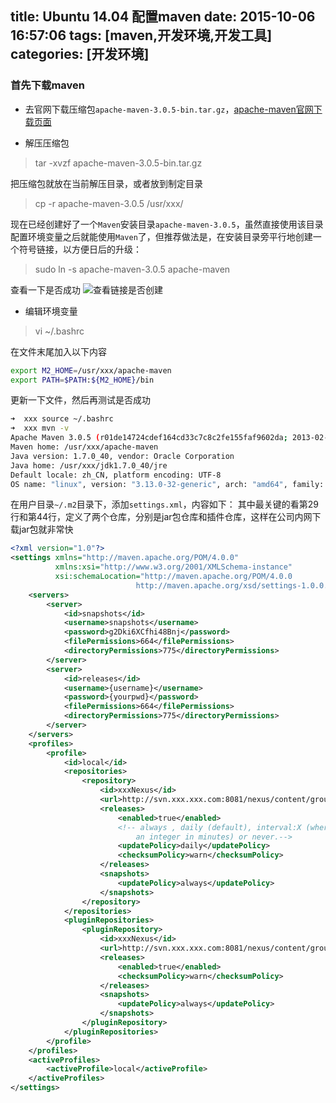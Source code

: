 title: Ubuntu 14.04 配置maven
date: 2015-10-06 16:57:06
tags: [maven,开发环境,开发工具]
categories: [开发环境]
---
### 首先下载maven
* 去官网下载压缩包`apache-maven-3.0.5-bin.tar.gz`，[apache-maven官网下载页面](http://maven.apache.org/download.cgi)

* 解压压缩包

>tar -xvzf apache-maven-3.0.5-bin.tar.gz

把压缩包就放在当前解压目录，或者放到制定目录
>cp -r apache-maven-3.0.5 /usr/xxx/

现在已经创建好了一个`Maven`安装目录`apache-maven-3.0.5`，虽然直接使用该目录配置环境变量之后就能使用`Maven`了，但推荐做法是，在安装目录旁平行地创建一个符号链接，以方便日后的升级：
>sudo ln -s apache-maven-3.0.5 apache-maven

查看一下是否成功
![查看链接是否创建](https://blog-1254094716.cos.ap-chengdu.myqcloud.com/note_Ubuntu配置maven01.png)

* 编辑环境变量

>vi ~/.bashrc

在文件末尾加入以下内容
```bash
export M2_HOME=/usr/xxx/apache-maven
export PATH=$PATH:${M2_HOME}/bin
```

更新一下文件，然后再测试是否成功
```bash
​➜  xxx source ~/.bashrc
➜  xxx mvn -v
Apache Maven 3.0.5 (r01de14724cdef164cd33c7c8c2fe155faf9602da; 2013-02-19 21:51:28+0800)
Maven home: /usr/xxx/apache-maven
Java version: 1.7.0_40, vendor: Oracle Corporation
Java home: /usr/xxx/jdk1.7.0_40/jre
Default locale: zh_CN, platform encoding: UTF-8
OS name: "linux", version: "3.13.0-32-generic", arch: "amd64", family: "unix"
```

在用户目录`~/.m2`目录下，添加`settings.xml`，内容如下：
其中最关键的看第29行和第44行，定义了两个仓库，分别是jar包仓库和插件仓库，这样在公司内网下载jar包就非常快
```xml
<?xml version="1.0"?>
<settings xmlns="http://maven.apache.org/POM/4.0.0"
          xmlns:xsi="http://www.w3.org/2001/XMLSchema-instance"
          xsi:schemaLocation="http://maven.apache.org/POM/4.0.0
                            http://maven.apache.org/xsd/settings-1.0.0.xsd">
    <servers>
        <server>
            <id>snapshots</id>
            <username>snapshots</username>
            <password>g2Dki6XCfhi48Bnj</password>
            <filePermissions>664</filePermissions>
            <directoryPermissions>775</directoryPermissions>
        </server>
        <server>
            <id>releases</id>
            <username>{username}</username>
            <password>{yourpwd}</password>
            <filePermissions>664</filePermissions>
            <directoryPermissions>775</directoryPermissions>
        </server>
    </servers>
    <profiles>
        <profile>
            <id>local</id>
            <repositories>
                <repository>
                    <id>xxxNexus</id>
                    <url>http://svn.xxx.xxx.com:8081/nexus/content/groups/public</url>
                    <releases>
                        <enabled>true</enabled>
                        <!-- always , daily (default), interval:X (where X is 
                            an integer in minutes) or never.-->
                        <updatePolicy>daily</updatePolicy>
                        <checksumPolicy>warn</checksumPolicy>
                    </releases>
                    <snapshots>
                        <updatePolicy>always</updatePolicy>
                    </snapshots>
                </repository>
            </repositories>
            <pluginRepositories>
                <pluginRepository>
                    <id>xxxNexus</id>
                    <url>http://svn.xxx.xxx.com:8081/nexus/content/groups/public</url>
                    <releases>
                        <enabled>true</enabled>
                        <checksumPolicy>warn</checksumPolicy>
                    </releases>
                    <snapshots>
                        <updatePolicy>always</updatePolicy>
                    </snapshots>
                </pluginRepository>
            </pluginRepositories>
        </profile>
    </profiles>
    <activeProfiles>
        <activeProfile>local</activeProfile>
    </activeProfiles>
</settings>
```
